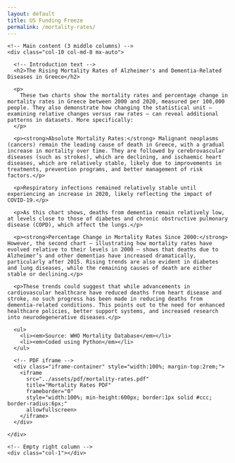```yaml
---
layout: default
title: US Funding Freeze
permalink: /mortality-rates/
---
```


<div class="container-fluid">
  <div class="row">
    <!-- Empty left column -->
    <div class="col-1"></div>

    <!-- Main content (3 middle columns) -->
    <div class="col-10 col-md-8 mx-auto">

      <!-- Introduction text -->
      <h2>The Rising Mortality Rates of Alzheimer's and Dementia-Related Diseases in Greece</h2>

      <p>
        These two charts show the mortality rates and percentage change in mortality rates in Greece between 2000 and 2020, measured per 100,000 people. They also demonstrate how changing the statistical unit — examining relative changes versus raw rates — can reveal additional patterns in datasets. More specifically:
      </p>

      <p><strong>Absolute Mortality Rates:</strong> Malignant neoplasms (cancers) remain the leading cause of death in Greece, with a gradual increase in mortality over time. They are followed by cerebrovascular diseases (such as strokes), which are declining, and ischaemic heart diseases, which are relatively stable, likely due to improvements in treatments, prevention programs, and better management of risk factors.</p>

      <p>Respiratory infections remained relatively stable until experiencing an increase in 2020, likely reflecting the impact of COVID-19.</p>

      <p>As this chart shows, deaths from dementia remain relatively low, at levels close to those of diabetes and chronic obstructive pulmonary disease (COPD), which affect the lungs.</p>

      <p><strong>Percentage Change in Mortality Rates Since 2000:</strong> However, the second chart — illustrating how mortality rates have evolved relative to their levels in 2000 — shows that deaths due to Alzheimer’s and other dementias have increased dramatically, particularly after 2015. Rising trends are also evident in diabetes and lung diseases, while the remaining causes of death are either stable or declining.</p>

      <p>These trends could suggest that while advancements in cardiovascular healthcare have reduced deaths from heart disease and stroke, no such progress has been made in reducing deaths from dementia-related conditions. This points out to the need for enhanced healthcare policies, better support systems, and increased research into neurodegenerative diseases.</p>

      <ul>
        <li><em>Source: WHO Mortality Database</em></li>
        <li><em>Coded using Python</em></li>
      </ul>

      <!-- PDF iframe -->
      <div class="iframe-container" style="width:100%; margin-top:2rem;">
        <iframe 
          src="../assets/pdf/mortality-rates.pdf"
          title="Mortality Rates PDF"
          frameborder="0"
          style="width:100%; min-height:600px; border:1px solid #ccc; border-radius:6px;"
          allowfullscreen>
        </iframe>
      </div>

    </div>

    <!-- Empty right column -->
    <div class="col-1"></div>
  </div>
</div>
